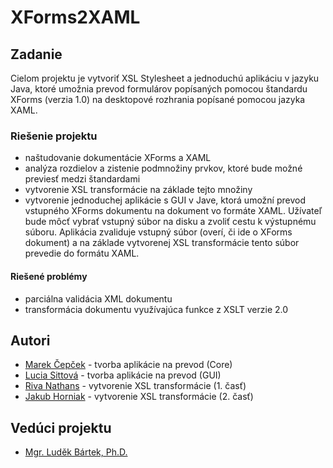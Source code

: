 # XForms2XAML

## Zadanie
Cielom projektu je vytvoriť XSL Stylesheet a jednoduchú aplikáciu v jazyku Java, ktoré umožnia prevod formulárov popísaných pomocou štandardu XForms (verzia 1.0) na desktopové rozhrania popísané pomocou jazyka XAML. 

### Riešenie projektu
- naštudovanie dokumentácie XForms a XAML
- analýza rozdielov a zistenie podmnožiny prvkov, ktoré bude možné previesť medzi štandardami
- vytvorenie XSL transformácie na základe tejto množiny
- vytvorenie jednoduchej aplikácie s GUI v Jave, ktorá umožní prevod vstupného XForms dokumentu na dokument vo formáte XAML. Užívateľ bude môcť vybrať vstupný súbor na disku a zvoliť cestu k výstupnému súboru. Aplikácia zvaliduje vstupný súbor (overí, či ide o XForms dokument) a na základe vytvorenej XSL transformácie tento súbor prevedie do formátu XAML.

#### Riešené problémy
- parciálna validácia XML dokumentu
- transformácia dokumentu využívajúca funkce z XSLT verzie 2.0

## Autori
- [Marek Čepček][link-marek] - tvorba aplikácie na prevod (Core)
- [Lucia Sittová][link-lucia] - tvorba aplikácie na prevod (GUI)
- [Riva Nathans][link-riva] - vytvorenie XSL transformácie (1. časť)
- [Jakub Horniak][link-jakub]  - vytvorenie XSL transformácie (2. časť)

## Vedúci projektu
- [Mgr. Luděk Bártek, Ph.D.][link-bartek]

[link-marek]: https://github.com/marekcepcek
[link-riva]: https://github.com/r-i-v-a
[link-jakub]: https://github.com/Dreamancer
[link-bartek]: https://github.com/ludekbartek
[link-lucia]: https://github.com/Wanderer186
